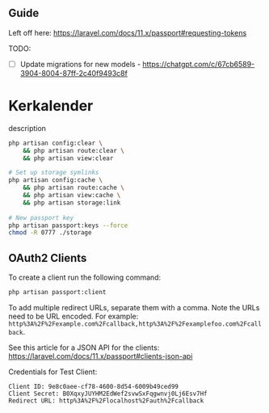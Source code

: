 ## Guide

Left off here: https://laravel.com/docs/11.x/passport#requesting-tokens

TODO:
- [ ] Update migrations for new models - https://chatgpt.com/c/67cb6589-3904-8004-87ff-2c40f9493c8f

# Kerkalender

description

```bash
php artisan config:clear \
    && php artisan route:clear \
    && php artisan view:clear

# Set up storage symlinks
php artisan config:cache \
    && php artisan route:cache \
    && php artisan view:cache \
    && php artisan storage:link
    
# New passport key
php artisan passport:keys --force
chmod -R 0777 ./storage
````

## OAuth2 Clients

To create a client run the following command:

```bash
php artisan passport:client
```
To add multiple redirect URLs, separate them with a comma. Note the URLs need to be URL encoded. For example: `http%3A%2F%2Fexample.com%2Fcallback,http%3A%2F%2Fexamplefoo.com%2Fcallback`.

See this article for a JSON API for the clients: https://laravel.com/docs/11.x/passport#clients-json-api

Credentials for Test Client:
```
Client ID: 9e8c0aee-cf78-4600-8d54-6009b49ced99
Client Secret: B0XqxyJUYHM2EdWef2svwSxFqgwnvj0Lj6Esv7Hf
Redirect URL: http%3A%2F%2Flocalhost%2Fauth%2Fcallback
```
